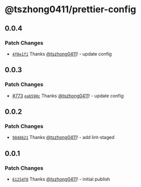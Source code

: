 # @tszhong0411/prettier-config

## 0.0.4

### Patch Changes

- [`4f0e1f1`](https://github.com/tszhong0411/honghong.me/commit/4f0e1f11021036bb7506eba3ed8554df3ef7c7ea) Thanks [@tszhong0411](https://github.com/tszhong0411)! - update config

## 0.0.3

### Patch Changes

- [#773](https://github.com/tszhong0411/honghong.me/pull/773) [`eab590c`](https://github.com/tszhong0411/honghong.me/commit/eab590c9d881b8a9a5ee65e1a213656e413e4114) Thanks [@tszhong0411](https://github.com/tszhong0411)! - update config

## 0.0.2

### Patch Changes

- [`9848621`](https://github.com/tszhong0411/honghong.me/commit/98486214c93881db6c292b424e03a7afa328f5c7) Thanks [@tszhong0411](https://github.com/tszhong0411)! - add lint-staged

## 0.0.1

### Patch Changes

- [`61254f8`](https://github.com/tszhong0411/honghong.me/commit/61254f80abb63f43310cefd5ccc4dcd8eb098875) Thanks [@tszhong0411](https://github.com/tszhong0411)! - initial publish
